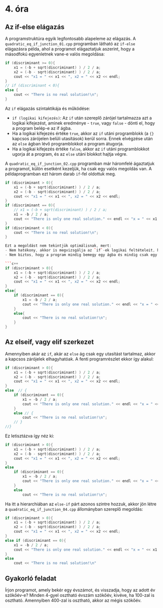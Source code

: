 # 4. óra

## Az if-else elágazás

A programstruktúra egyik legfontosabb alapeleme az elágazás. A `quadratic_eq_if_junction_01.cpp` programban látható az `if-else` elágazásra példa, ahol a programot elágaztatjuk aszerint, hogy a másodfokú egyenletnek vane-e valós megoldása:

```c++
if (discriminant >= 0){
    x1 = (-b + sqrt(discriminant) ) / 2 / a;
    x2 = (-b - sqrt(discriminant) ) / 2 / a;
    cout << "x1 = " << x1 << ", x2 = " << x2 << endl;
}
// if (discriminant < 0){
else {
    cout << "There is no real solution!\n";
}
```

Az `if` elágazás szintaktikája és működése:
- `if (logikai kifejezés)`: Az `if` után szereplő zárójel tartalmazza azt a logikai kifejezést, aminek eredménye - `true`, vagy `false` - dönti el, hogy a program belép-e az if ágba.
- Ha a logikai kifejezés értéke `true`, akkor az `if` utáni programblokk (a `{}` kapcsos zárójelen belüli utasítások) kerül sorra. Ennek elvégzése után az `else` ágban lévő programblokkot a program átugorja.
- Ha a logikai kifejezés értéke `false`, akkor az `if` utáni programblokkot ugorja át a program, és az `else` utáni blokkot hajtja végre.

A `quadratic_eq_if_junction_02.cpp` programban már háromfelé ágaztatjuk a programot, külön esetként kezeljük, ha csak egy valós megoldás van. A példaprogramban ezt három darab `if`-fel oldottuk meg.

```c++
if (discriminant > 0){
    x1 = (-b + sqrt(discriminant) ) / 2 / a;
    x2 = (-b - sqrt(discriminant) ) / 2 / a;
    cout << "x1 = " << x1 << ", x2 = " << x2 << endl;
}
if (discriminant == 0){
    // x1 = (-b + sqrt(discriminant) ) / 2 / a;
    x1 = -b / 2 / a;
    cout << "There is only one real solution." << endl << "x = " << x1 << endl;
}
if (discriminant < 0){
    cout << "There is no real solution!\n";
}

Ezt a megoldást nem tekintjük optimálisnak, mert:
- Nem hatékony, akkor is megvizsgálja az `if`-ek logikai feltételeit, ha már korábban bement egy ágba.
- Nem biztos, hogy a program mindig bemegy egy ágba és mindig csak egy ágba megy be. Kézenfekvő lehetőség, ha pl. az elő feltételnél a `>` operátor helyett `>=` szerepel véletlenül. Egy megfelelő megoldás látható a `quadratic_eq_if_junction_03.cpp` programban, ahol ugyanezt a feladatot egymásba ágyazott `if` - `else` párokkal oldottuk meg.

```c++
if (discriminant > 0){
    x1 = (-b + sqrt(discriminant) ) / 2 / a;
    x2 = (-b - sqrt(discriminant) ) / 2 / a;
    cout << "x1 = " << x1 << ", x2 = " << x2 << endl;
}
else{
    if (discriminant == 0){
        x1 = -b / 2 / a;
        cout << "There is only one real solution." << endl << "x = " << x1 << endl;
    }
    else{
        cout << "There is no real solution!\n";
    }
}
```
## Az elseif, vagy elif szerkezet

Amennyiben akár az `if`, akár az `else` ág csak egy utasítást tartalmaz, akkor a kapcsos zárójelek elhagyhatóak. A fenti programrészlet ekkor így alakul:

```c++
if (discriminant > 0){
    x1 = (-b + sqrt(discriminant) ) / 2 / a;
    x2 = (-b - sqrt(discriminant) ) / 2 / a;
    cout << "x1 = " << x1 << ", x2 = " << x2 << endl;
}
else  // {
    if (discriminant == 0){
        x1 = -b / 2 / a;
        cout << "There is only one real solution." << endl << "x = " << x1 << endl;
    }
    else // {
        cout << "There is no real solution!\n";
    // }
//}
```

Ez letisztázva így néz ki:

```c++
if (discriminant > 0){
    x1 = (-b + sqrt(discriminant) ) / 2 / a;
    x2 = (-b - sqrt(discriminant) ) / 2 / a;
    cout << "x1 = " << x1 << ", x2 = " << x2 << endl;
}
else
    if (discriminant == 0){
        x1 = -b / 2 / a;
        cout << "There is only one real solution." << endl << "x = " << x1 << endl;
    }
    else
        cout << "There is no real solution!\n";
```

Ha itt a hierarchiában az `else-if` párt azonos szintre hozzuk, akkor jön létre a `quadratic_eq_if_junction_04.cpp` állományban szereplő megoldás:

```c++
if (discriminant > 0){
    x1 = (-b + sqrt(discriminant) ) / 2 / a;
    x2 = (-b - sqrt(discriminant) ) / 2 / a;
    cout << "x1 = " << x1 << ", x2 = " << x2 << endl;
}
else if (discriminant == 0){
    x1 = -b / 2 / a;
    cout << "There is only one real solution." << endl << "x = " << x1 << endl;
}
else
    cout << "There is no real solution!\n"
```

## Gyakorló feladat

Írjon programot, amely bekér egy évszámot, és visszadja, hogy az adott év szökőév-e? Minden 4-gyel osztható évszám szökőév, kivéve, ha 100-zal is osztható. Amennyiben 400-zal is osztható, akkor az mégis szökőév.